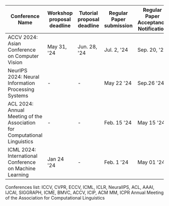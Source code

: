 | Conference Name | Workshop proposal deadline | Tutorial proposal deadline | Regular Paper submission | Regular Paper Acceptance Notification | Dates | Ranking | Link |
|----------|----------|----------|----------|----------|----------|----------|----------|
| ACCV 2024: Asian Conference on Computer Vision | May 31, '24 | Jun. 28, '24 | Jul. 2, '24 | Sep. 20, '24 | Dec. 8-12 | B | [Link](https://accv2024.org/) |
| NeurIPS 2024: Neural Information Processing Systems | - | - | May 22 '24 | Sep.26 '24 | Dec. 9-15 | A* | [Link](https://nips.cc/Conferences/2024) |
| ACL 2024: Annual Meeting of the Association for Computational Linguistics | - | - | Feb. 15 '24 | May 15 '24 | Aug. 11-16 | A* | [Link](https://2024.aclweb.org/) |
| ICML 2024: International Conference on Machine Learning | Jan 24 '24 | - | Feb. 1 '24 | May 01 '24 | Jul. 21-27 | A* | [Link](https://icml.cc/)https://icml.cc/ |

Conferences list:
 ICCV, CVPR, ECCV, ICML, ICLR, NeuralIPS, ACL, AAAI, IJCAI, SIGGRAPH, ICME, BMVC, ACCV, ICIP, ACM MM, ICPR
Annual Meeting of the Association for Computational Linguistics
